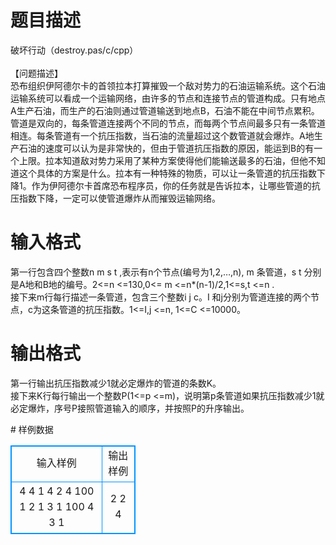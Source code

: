 # 

 
 # 题目描述 
<p>
破坏行动（destroy.pas/c/cpp）<br><br>【问题描述】<br>     恐布组织伊阿德尔卡的首领拉本打算摧毁一个敌对势力的石油运输系统。这个石油运输系统可以看成一个运输网络，由许多的节点和连接节点的管道构成。只有地点A生产石油，而生产的石油则通过管道输送到地点B，石油不能在中间节点累积。管道是双向的，每条管道连接两个不同的节点，而每两个节点间最多只有一条管道相连。每条管道有一个抗压指数，当石油的流量超过这个数管道就会爆炸。A地生产石油的速度可以认为是非常快的，但由于管道抗压指数的原因，能运到B的有一个上限。拉本知道敌对势力采用了某种方案使得他们能输送最多的石油，但他不知道这个具体的方案是什么。拉本有一种特殊的物质，可以让一条管道的抗压指数下降1。作为伊阿德尔卡首席恐布程序员，你的任务就是告诉拉本，让哪些管道的抗压指数下降，一定可以使管道爆炸从而摧毁运输网络。<br></p> 

 
 # 输入格式 
<p>
    第一行包含四个整数n m s t ,表示有n个节点(编号为1,2,…,n), m 条管道，s t 分别是A地和B地的编号。2<=n <=130,0<= m <=n*(n-1)/2,1<=s,t <=n .<br>    接下来m行每行描述一条管道，包含三个整数i j c。I 和j分别为管道连接的两个节点，c为这条管道的抗压指数。1<=I,j <=n, 1<=C <=10000。<br></p> 

 
 # 输出格式 
<p>
   第一行输出抗压指数减少1就必定爆炸的管道的条数K。<br>接下来K行每行输出一个整数P(1<=p <=m)，说明第p条管道如果抗压指数减少1就必定爆炸，序号P接照管道输入的顺序，并按照P的升序输出。<br></p> 
# 样例数据
<style>
        table,table tr th, table tr td { border:1px solid #0094ff; }
        table { width: 200px; min-height: 25px; line-height: 25px; text-align: center; border-collapse: collapse;}   
    </style>
<table>
	<tr>
		<td>输入样例</td>
		<td>输出样例</td>
	</tr>
<tr><td>4 4 1 4
2 4 100
1 2 1
3 1 100
4 3 1
</td><td>2
2
4</td></tr></table>
